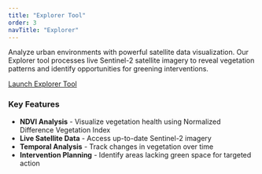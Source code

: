 ```yaml
---
title: "Explorer Tool"
order: 3
navTitle: "Explorer"
---
```


Analyze urban environments with powerful satellite data visualization. Our Explorer tool processes live Sentinel-2 satellite imagery to reveal vegetation patterns and identify opportunities for greening interventions.

[Launch Explorer Tool](https://auth.urbanbiome.co.uk)

### Key Features

- **NDVI Analysis** - Visualize vegetation health using Normalized Difference Vegetation Index
- **Live Satellite Data** - Access up-to-date Sentinel-2 imagery
- **Temporal Analysis** - Track changes in vegetation over time
- **Intervention Planning** - Identify areas lacking green space for targeted action
